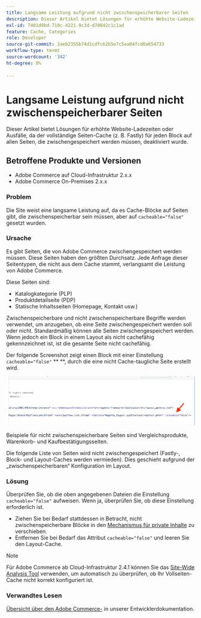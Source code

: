 ```yaml
---
title: Langsame Leistung aufgrund nicht zwischenspeicherbarer Seiten
description: Dieser Artikel bietet Lösungen für erhöhte Website-Ladezeiten oder Ausfälle, da der vollständige Seiten-Cache (z. B. Fastly) für jeden Block auf allen Seiten, die zwischengespeichert werden müssen, deaktiviert wurde.
exl-id: 7401d9bd-710c-4221-9c3d-d78042c1c1ad
feature: Cache, Categories
role: Developer
source-git-commit: 2aeb2355b74d1cdfc62b5e7c5aa04fcd0a654733
workflow-type: tm+mt
source-wordcount: '342'
ht-degree: 0%

---
```


# Langsame Leistung aufgrund nicht zwischenspeicherbarer Seiten

Dieser Artikel bietet Lösungen für erhöhte Website-Ladezeiten oder Ausfälle, da der vollständige Seiten-Cache (z. B. Fastly) für jeden Block auf allen Seiten, die zwischengespeichert werden müssen, deaktiviert wurde.

## Betroffene Produkte und Versionen

* Adobe Commerce auf Cloud-Infrastruktur 2.x.x
* Adobe Commerce On-Premises 2.x.x

### Problem

Die Site weist eine langsame Leistung auf, da es Cache-Blöcke auf Seiten gibt, die zwischenspeicherbar sein müssen, aber auf `cacheable="false"` gesetzt wurden.

### Ursache

Es gibt Seiten, die von Adobe Commerce zwischengespeichert werden müssen. Diese Seiten haben den größten Durchsatz. Jede Anfrage dieser Seitentypen, die nicht aus dem Cache stammt, verlangsamt die Leistung von Adobe Commerce.

Diese Seiten sind:

* Katalogkategorie (PLP)
* Produktdetailseite (PDP)
* Statische Inhaltsseiten (Homepage, Kontakt usw.)

Zwischenspeicherbare und nicht zwischenspeicherbare Begriffe werden verwendet, um anzugeben, ob eine Seite zwischengespeichert werden soll oder nicht. Standardmäßig können alle Seiten zwischengespeichert werden. Wenn jedoch ein Block in einem Layout als nicht cachefähig gekennzeichnet ist, ist die gesamte Seite nicht cachefähig.

Der folgende Screenshot zeigt einen Block mit einer Einstellung `cacheable="false"` ** **, durch die eine nicht Cache-taugliche Seite erstellt wird.

![non_cacheable_kb.png](assets/non_cacheable_kb.png)

Beispiele für nicht zwischenspeicherbare Seiten sind Vergleichsprodukte, Warenkorb- und Kaufbestätigungsseiten.

Die folgende Liste von Seiten wird nicht zwischengespeichert (Fastly-, Block- und Layout-Caches werden vermieden). Dies geschieht aufgrund der „zwischenspeicherbaren“ Konfiguration im Layout.

### Lösung

Überprüfen Sie, ob die oben angegebenen Dateien die Einstellung `cacheable="false"` aufweisen. Wenn ja, überprüfen Sie, ob diese Einstellung erforderlich ist.

* Ziehen Sie bei Bedarf stattdessen in Betracht, nicht zwischenspeicherbare Blöcke in den [Mechanismus für private Inhalte](https://developer.adobe.com/commerce/php/development/cache/page/private-content/) zu verschieben.
* Entfernen Sie bei Bedarf das Attribut `cacheable="false"` und leeren Sie den Layout-Cache.

>[!NOTE]
>
>Für Adobe Commerce ab Cloud-Infrastruktur 2.4.1 können Sie das [Site-Wide Analysis Tool](https://experienceleague.adobe.com/en/docs/commerce-operations/tools/site-wide-analysis-tool/access) verwenden, um automatisch zu überprüfen, ob Ihr Vollseiten-Cache nicht korrekt konfiguriert ist.

### Verwandtes Lesen

[Übersicht über den Adobe Commerce-](https://developer.adobe.com/commerce/frontend-core/guide/caching/) in unserer Entwicklerdokumentation.

